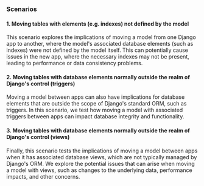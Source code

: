 ### Scenarios

#### 1. Moving tables with elements (e.g. indexes) not defined by the model

This scenario explores the implications of moving a model from one Django app to another, where the model's associated database elements (such as indexes) were not defined by the model itself. This can potentially cause issues in the new app, where the necessary indexes may not be present, leading to performance or data consistency problems.

#### 2. Moving tables with database elements normally outside the realm of Django's control (triggers)

Moving a model between apps can also have implications for database elements that are outside the scope of Django's standard ORM, such as triggers. In this scenario, we test how moving a model with associated triggers between apps can impact database integrity and functionality.

#### 3. Moving tables with database elements normally outside the realm of Django's control (views)

Finally, this scenario tests the implications of moving a model between apps when it has associated database views, which are not typically managed by Django's ORM. We explore the potential issues that can arise when moving a model with views, such as changes to the underlying data, performance impacts, and other concerns.
